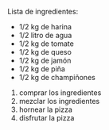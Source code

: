 Lista de ingredientes:
- 1/2 kg de harina
- 1/2 litro de agua
- 1/2 kg de tomate
- 1/2 kg de queso
- 1/2 kg de jamón
- 1/2 kg de piña
- 1/2 kg de champiñones
1. comprar los ingredientes
2. mezclar los ingredientes
3. hornear la pizza
4. disfrutar la pizza
